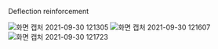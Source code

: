 Deflection reinforcement

![화면 캡처 2021-09-30 121305](https://user-images.githubusercontent.com/16078263/135380117-85476c93-e8dc-40fb-93f1-a8f4b6143d1d.png)
![화면 캡처 2021-09-30 121607](https://user-images.githubusercontent.com/16078263/135380399-fcdb5da2-47c2-4353-9f83-b6901d16321a.png)
![화면 캡처 2021-09-30 121723](https://user-images.githubusercontent.com/16078263/135380435-a2992a8c-fe79-4dd5-bb5d-93fac3cc8285.png)
